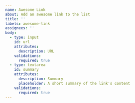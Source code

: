 ```yaml
---
name: Awesome Link
about: Add an awesome link to the list
title: ''
labels: awesome-link
assignees: ''
body:
  - type: input
    id: url
    attributes:
      description: URL
    validations:
      required: true
  - type: textarea
    id: summary
    attributes:
      description: Summary
      placeholder: A short summary of the link's content
    validations:
      required: true
---
```

